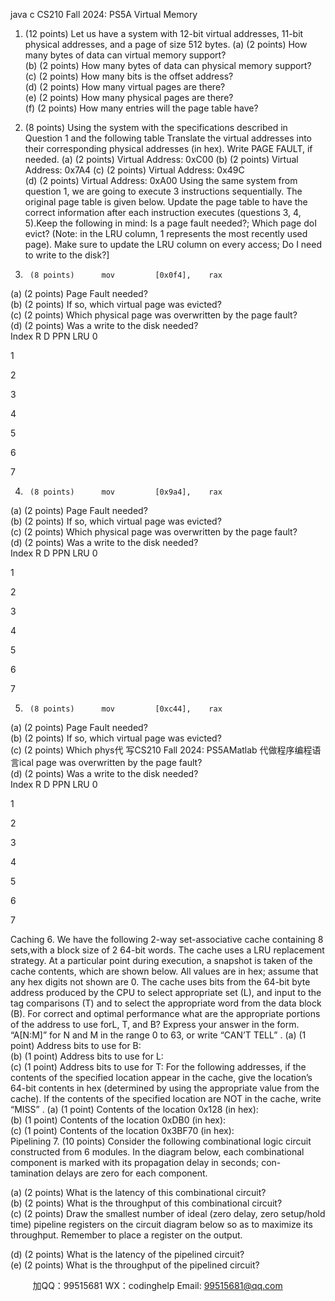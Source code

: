 java c
CS210 Fall   2024:   PS5A
Virtual Memory 
1.    (12 points)    Let   us   have   a   system   with   12-bit   virtual   addresses,   11-bit   physical   addresses,   and   a   page   of size   512 bytes.
(a)    (2 points)    How   many   bytes   of   data   can   virtual   memory   support?    
(b)    (2 points)    How   many   bytes   of   data   can   physical   memory   support?    
(c)    (2 points)    How   many   bits   is   the   offset   address?   
(d)    (2 points)    How   many   virtual   pages   are   there?   
(e)    (2 points)    How   many   physical   pages   are   there?   
(f)    (2 points)    How   many   entries   will   the   page   table   have?   
2.    (8 points)    Using   the      system   with   the   specifications   described   in   Question   1   and   the   following   table Translate   the   virtual   addresses   into   their   corresponding   physical   addresses   (in   hex).       Write    PAGE   FAULT, if needed.
(a)    (2 points)    Virtual   Address:   0xC00   (b)    (2 points)    Virtual   Address:   0x7A4   (c)    (2 points)    Virtual   Address:   0x49C   
(d)    (2 points)    Virtual   Address:   0xA00   Using   the   same   system   from   question   1, we   are   going   to   execute   3 instructions   sequentially.   The   original page table is given below.   Update the   page   table   to   have   the   correct   information   after   each   instruction   executes   (questions   3, 4,   5).Keep   the   following   in   mind:   Is   a   page   fault   needed?; Which   page   doI   evict?   (Note: in   the   LRU   column,   1 represents the most recently used page).   Make sure to update the   LRU   column   on   every   access;   Do   I   need   to   write   to   the   disk?]

3.      (8 points)      mov         [0x0f4],    rax
(a)    (2 points)    Page   Fault   needed?   
(b)    (2 points)    If   so, which   virtual   page   was   evicted?   
(c)    (2 points)    Which   physical   page   was   overwritten   by   the   page   fault?   
(d)    (2 points)    Was   a   write   to   the   disk   needed?   
Index 
R 
D 
PPN 
LRU 
0 




1 




2 




3 




4 




5 




6 




7 




4.      (8 points)      mov         [0x9a4],    rax
(a)    (2 points)    Page   Fault   needed?   
(b)    (2 points)    If   so, which   virtual   page   was   evicted?   
(c)    (2 points)    Which   physical   page   was   overwritten   by   the   page   fault?   
(d)    (2 points)    Was   a   write   to   the   disk   needed?   
Index 
R 
D 
PPN 
LRU 
0 




1 




2 




3 




4 




5 




6 




7 




5.      (8 points)      mov         [0xc44],    rax
(a)    (2 points)    Page   Fault   needed?   
(b)    (2 points)    If   so, which   virtual   page   was   evicted?   
(c)    (2 points)    Which   phys代 写CS210 Fall 2024: PS5AMatlab
代做程序编程语言ical   page   was   overwritten   by   the   page   fault?   
(d)    (2 points)    Was   a   write   to   the   disk   needed?   
Index 
R 
D 
PPN 
LRU 
0 




1 




2 




3 




4 




5 




6 




7 




Caching 
6.    We   have   the   following   2-way   set-associative   cache   containing   8 sets,with   a   block   size   of   2 64-bit   words.   The cache uses a LRU replacement strategy.   At a particular point   during   execution,   a   snapshot is   taken   of the   cache   contents,   which   are   shown   below.    All   values   are   in   hex;   assume   that   any   hex   digits   not   shown   are   0.
The   cache   uses   bits   from   the   64-bit   byte   address   produced   by   the   CPU   to   select   appropriate   set   (L),   and   input   to   the   tag   comparisons   (T)   and   to   select   the   appropriate   word   from   the   data   block   (B).   For   correct   and   optimal   performance   what   are   the   appropriate   portions   of   the   address   to   use   forL, T, and   B?   Express   your   answer   in   the   form. “A[N:M]” for   N   and   M   in   the   range   0 to   63, or   write “CAN’T   TELL”   .
(a)    (1 point)    Address   bits   to   use   for   B:   
(b)    (1 point)    Address   bits   to   use   for   L:   
(c)    (1 point)    Address   bits   to   use   for   T:   For   the   following   addresses,   if   the   contents   of   the   specified   location   appear   in   the   cache,   give   the   location’s   64-bit   contents   in   hex   (determined   by   using   the   appropriate   value   from   the   cache).      If the   contents   of   the   specified   location   are   NOT   in   the   cache, write   “MISS”   .
(a)    (1 point)    Contents   of   the   location   0x128   (in   hex):    
(b)    (1 point)    Contents   of   the   location   0xDB0   (in   hex):   
(c)    (1 point)    Contents   of   the   location   0x3BF70 (in   hex):   
Pipelining 
7.    (10 points)    Consider   the   following   combinational   logic   circuit   constructed   from      6   modules.      In   the diagram below,   each   combinational   component   is   marked   with   its propagation   delay   in   seconds;   con-   tamination delays are zero for each   component.

(a)    (2 points)    What   is   the   latency   of   this   combinational   circuit?   
(b)    (2 points)    What   is   the   throughput   of   this   combinational   circuit?    
(c)    (2 points)    Draw   the   smallest   number   of   ideal   (zero   delay,   zero   setup/hold   time)   pipeline   registers on   the   circuit   diagram below   so   as   to   maximize   its   throughput.    Remember to place   a register   on   the output.

(d)    (2 points)    What   is   the   latency   of   the   pipelined   circuit?   
(e)    (2 points)    What   is   the   throughput   of   the   pipelined   circuit?    





         
加QQ：99515681  WX：codinghelp  Email: 99515681@qq.com
